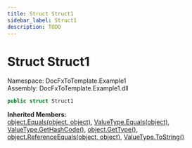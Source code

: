 ```yaml
---
title: Struct Struct1
sidebar_label: Struct1
description: TODO
---
```


# Struct Struct1
Namespace: DocFxToTemplate.Example1   
Assembly: DocFxToTemplate.Example1.dll
    
   

```csharp title="src/example/DocFxToTemplate.Example1/Struct1.cs#2" 
public struct Struct1
```

   

**Inherited Members:**   
[object.Equals(object, object)](https://learn.microsoft.com/dotnet/api/system.object.equals#system-object-equals(system-object-system-object)), [ValueType.Equals(object)](https://learn.microsoft.com/dotnet/api/system.valuetype.equals), [ValueType.GetHashCode()](https://learn.microsoft.com/dotnet/api/system.valuetype.gethashcode), [object.GetType()](https://learn.microsoft.com/dotnet/api/system.object.gettype), [object.ReferenceEquals(object, object)](https://learn.microsoft.com/dotnet/api/system.object.referenceequals), [ValueType.ToString()](https://learn.microsoft.com/dotnet/api/system.valuetype.tostring)   

   

   

   

   

   

   

   